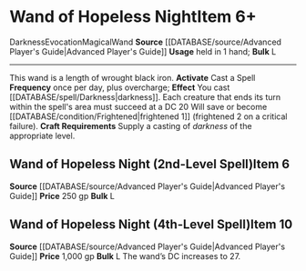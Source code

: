 ﻿---
bulk: L
id: '755'
item_category: Wands
item_subcategory: Specialty Wands
level: '10'
name: Wand of Hopeless Night
price: 1,000 gp
rarity: Common
school: Evocation
source: '[[DATABASE/source/Advanced Player''s Guide|Advanced Player''s Guide]]'
subcategory: wand
trait:
- '[[DATABASE/trait/Darkness|Darkness]]'
- '[[DATABASE/trait/Evocation|Evocation]]'
- '[[DATABASE/trait/Magical|Magical]]'
- '[[DATABASE/trait/Wand|Wand]]'
type: Item
usage: held in 1 hand

---
# Wand of Hopeless Night<span class="item-type">Item 6+</span>

<span class="item-trait">Darkness</span><span class="item-trait">Evocation</span><span class="item-trait">Magical</span><span class="item-trait">Wand</span>
**Source** [[DATABASE/source/Advanced Player's Guide|Advanced Player's Guide]] 
**Usage** held in 1 hand; **Bulk** L

---
This wand is a length of wrought black iron.
**Activate** Cast a Spell **Frequency** once per day, plus overcharge; **Effect** You cast [[DATABASE/spell/Darkness|darkness]]. Each creature that ends its turn within the spell's area must succeed at a DC 20 Will save or become [[DATABASE/condition/Frightened|frightened 1]] (frightened 2 on a critical failure).
**Craft Requirements** Supply a casting of _darkness_ of the appropriate level.

## Wand of Hopeless Night (2nd-Level Spell)<span class="item-type">Item 6</span>

**Source** [[DATABASE/source/Advanced Player's Guide|Advanced Player's Guide]] 
**Price** 250 gp
**Bulk** L

## Wand of Hopeless Night (4th-Level Spell)<span class="item-type">Item 10</span>

**Source** [[DATABASE/source/Advanced Player's Guide|Advanced Player's Guide]] 
**Price** 1,000 gp
**Bulk** L
The wand’s DC increases to 27.